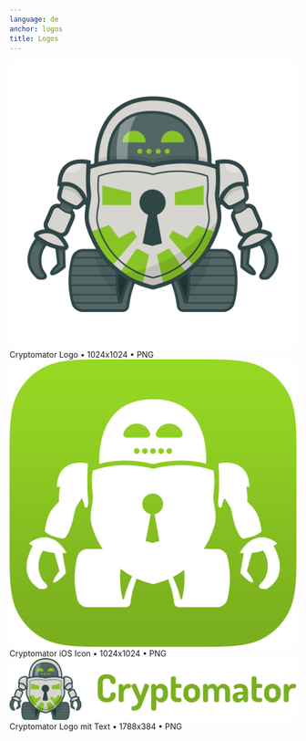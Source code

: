 ```yaml
---
language: de
anchor: logos
title: Logos
---
```

<div class="row">
  <div class="col-sm-6 col-md-3">
    <div class="thumbnail text-center">
      <a href="/img/presskit/cryptomator-logo.png"><img src="/img/presskit/cryptomator-logo.png"/></a>
      <div class="caption">Cryptomator Logo • 1024x1024 • PNG</div>
    </div>
  </div>
  <div class="col-sm-6 col-md-3">
    <div class="thumbnail text-center">
      <a href="/img/presskit/cryptomator-ios-icon.png"><img src="/img/presskit/cryptomator-ios-icon.png"/></a>
      <div class="caption">Cryptomator iOS Icon • 1024x1024 • PNG</div>
    </div>
  </div>
  <div class="clearfix visible-sm-block"></div>
  <div class="col-sm-12 col-md-6">
    <div class="thumbnail text-center">
      <a href="/img/presskit/cryptomator-logo-text.png"><img src="/img/presskit/cryptomator-logo-text.png"/></a>
      <div class="caption">Cryptomator Logo mit Text • 1788x384 • PNG</div>
    </div>
  </div>
</div>
